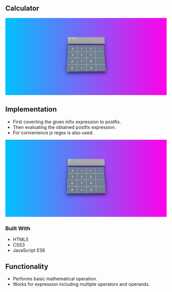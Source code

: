 ## Calculator

![screen shot](/SS/ss5.png)

## Implementation
* First coverting the given infix expression to postfix.
* Then evaluating the obtained postfix expression.
* For convenience js regex is also used.

![screen shot](/SS/ss6.png)

### Built With

* HTML5
* CSS3
* JavaScript ES6


## Functionality

* Performs basic mathematical operation.
* Works for expression including multiple operators and operands.

